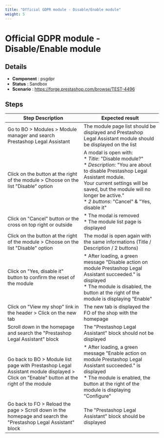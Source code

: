 ```yaml
---
title: "Official GDPR module - Disable/Enable module"
weight: 5
---
```


# Official GDPR module - Disable/Enable module
## Details
* **Component** : psgdpr
* **Status** : Sandbox
* **Scenario** : https://forge.prestashop.com/browse/TEST-4496

## Steps
| Step Description | Expected result |
| ----- | ----- |
| Go to BO > Modules > Module manager and search Prestashop Legal Assistant | The module page list should be displayed and Prestashop Legal Assistant module should be displayed on the list |
| Click on the button at the right of the module > Choose on the list "Disable" option | A modal is open with:<br> * *Title*: "Disable module?"<br> * *Description*: "You are about to disable Prestashop Legal Assistant module.<br>Your current settings will be saved, but the module will no longer be active."<br> * *2 buttons*: "Cancel" & "Yes, disable it" |
| Click on "Cancel" button or the cross on top right or outside | * The modal is removed<br> * The module list page is displayed |
| Click on the button at the right of the module > Choose on the list "Disable" option | The modal is open again with the same informations (Title / Description / 2 buttons) |
| Click on "Yes, disable it" button to confirm the reset of the module | * After loading, a green message "Disable action on module Prestashop Legal Assistant succeeded." is displayed<br> * The module is disabled, the button at the right of the module is displaying "Enable" |
| Click on "View my shop" link in the header > Click on the new tab | The new tab is displayed the FO of the shop with the homepage |
| Scroll down in the homepage and search the "Prestashop Legal Assistant" block | The "Prestashop Legal Assistant" block should not be displayed |
| Go back to BO > Module list page with Prestashop Legal Assistant module displayed > Click on "Enable" button at the right of the module | * After loading, a green message "Enable action on module Prestashop Legal Assistant succeeded." is displayed<br> * The module is enabled, the button at the right of the module is displaying "Configure" |
| Go back to FO > Reload the page > Scroll down in the homepage and search the "Prestashop Legal Assistant" block | The "Prestashop Legal Assistant" block should be displayed |